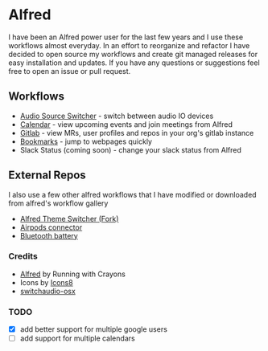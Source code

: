 # Alfred

I have been an Alfred power user for the last few years and I use these workflows almost everyday. In an effort to reorganize and refactor I have decided to open source my workflows and create git managed releases for easy installation and updates. If you have any questions or suggestions feel free to open an issue or pull request.

## Workflows

- [Audio Source Switcher](./audio-source/) - switch between audio IO devices
- [Calendar](./meetings-calendar/) - view upcoming events and join meetings from Alfred
- [Gitlab](./gitlab/) - view MRs, user profiles and repos in your org's gitlab instance
- [Bookmarks](./bookmarks/) - jump to webpages quickly
- Slack Status (coming soon) - change your slack status from Alfred

## External Repos
I also use a few other alfred workflows that I have modified or downloaded from alfred's workflow gallery

- [Alfred Theme Switcher (Fork)](https://github.com/Boettner-eric/alfred-theme-switcher)
- [Airpods connector](https://github.com/mariuskiessling/alfred-airpods-connector)
- [Bluetooth battery](https://alfred.app/workflows/zeitlings/bluetooth-device-battery/)


### Credits

- [Alfred](https://www.alfredapp.com/) by Running with Crayons
- Icons by [Icons8](https://icons8.com/)
- [switchaudio-osx](https://github.com/deweller/switchaudio-osx)

### TODO

- [x] add better support for multiple google users
- [ ] add support for multiple calendars
